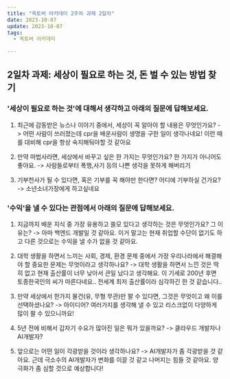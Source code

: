 ```yaml
---
title: "옥토버 아카데미 2주차 과제 2일차"
date: 2023-10-07
update: 2023-10-07
tags:
  - 옥토버 아카데미

---
```


## 2일차 과제: 세상이 필요로 하는 것, 돈 벌 수 있는 방법 찾기
### '세상이 필요로 하는 것'에 대해서 생각하고 아래의 질문에 답해보세요.

1. 최근에 감동받은 뉴스나 이야기 중에서, 세상이 꼭 알아야 할 내용은 무엇인가요?
-> 어떤 사람이 쓰러졌는데 cpr을 배운사람이 생명을 구한 일이 생각나네요! 이런 때를 대비해 cpr을 항상 숙지해둬야할 것 같아요

2. 만약 마법사라면, 세상에서 바꾸고 싶은 한 가지는 무엇인가요? 한 가지가 아니어도 좋아요.
-> 사람들로부터 폭행,사기 등의 나쁜 생각을 못하게 해버리기

3. 기부천사가 될 수 있다면, 혹은 기부를 꼭 해야만 한다면? 어디에 기부하실 건가요?
-> 소년소녀가장에게 하고싶네요

### '수익’을 낼 수 있다는 관점에서 아래의 질문에 답해보세요.

1. 지금까지 배운 지식 중 가장 유용하고 쓸모 있다고 생각하는 것은 무엇인가요? 그 이유는?
-> 아마 백엔드 개발일 것 같아요. 이거 말고는 현재 취업할 수단이 없기도 하고 다른 것으로는 수익을 낼 수가 없을 것 같아요.

2. 대학 생활을 하면서 느끼는 사회, 경제, 환경 문제 중에서 가장 우리나라에서 해결해야 할 중요한 문제는 무엇이라고 생각하나요?
-> 대학 생활을 하면서 느낀 것은 딱히 없고 현재 출산률이 너무 낮아서 큰일 났다고 생각해요. 이 기세로 200년 후면 토종한국인의 씨가 마른다네요.. 전세계 최저 출산률이라 심각하긴 한 것 같습니다..

3. 만약 세상에서 한가지 물건(유, 무형 무관)만 팔 수 있다면, 그것은 무엇이고 왜 이를 선택하셨나요?
-> 아이디어? 여러가지를 생각해 낼 수 있고 리스크없이 다양하게 많이 팔 수 있으니까요!

4. 5년 전에 비해서 갑자기 수요가 많아진 일은 뭐가 있을까요?
-> 클라우드 개발자나 AI개발자?  

5. 앞으로는 어떤 일이 각광받을 것이라 생각하나요?
-> AI개발자가 좀 각광받을 것 같아요. 근데 극소수의 AI개발자가 변화를 이끌 것 같고 나머지는 힘들 것 같아요. 양극화가 좀 심할 것으로 예상합니다!
